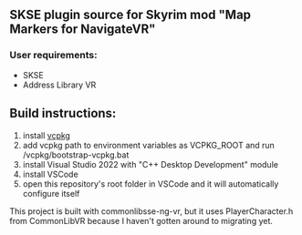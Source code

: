 ## SKSE plugin source for Skyrim mod "Map Markers for NavigateVR"

### User requirements:
* SKSE
* Address Library VR


## Build instructions:
1. install [vcpkg](https://github.com/microsoft/vcpkg)
2. add vcpkg path to environment variables as VCPKG_ROOT and run /vcpkg/bootstrap-vcpkg.bat
3. install Visual Studio 2022 with "C++ Desktop Development" module
4. install VSCode
5. open this repository's root folder in VSCode and it will automatically configure itself

This project is built with commonlibsse-ng-vr, but it uses PlayerCharacter.h from CommonLibVR because I haven't gotten around to migrating yet.